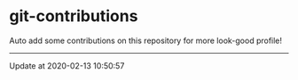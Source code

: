 # git-contributions

Auto add some contributions on this repository for more look-good profile!

---

Update at 2020-02-13 10:50:57
